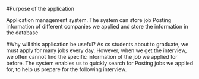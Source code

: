 #Purpose of the application

Application management system. The system can store job Posting information of
different companies we applied and store the information in the database

#Why will this application be useful?
As cs students about to graduate, we must apply for many jobs every day. However,
when we get the interview, we often cannot find the specific information of the job we
applied for before. The system enables us to quickly search for Posting jobs we
applied for, to help us prepare for the following interview.